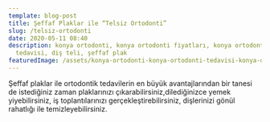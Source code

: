 ```yaml
---
template: blog-post
title: Şeffaf Plaklar ile “Telsiz Ortodonti”
slug: /telsiz-ortodonti
date: 2020-05-11 08:40
description: konya ortodonti, konya ortodonti fiyatları, konya ortodonti
  tedavisi, diş teli, şeffaf plak
featuredImage: /assets/konya-ortodonti-konya-ortodonti-tedavisi-konya-ortodonti-fiyatlari-8-.jpg
---
```

Şeffaf plaklar ile ortodontik tedavilerin en büyük avantajlarından bir tanesi de istediğiniz zaman plaklarınızı çıkarabilirsiniz,dilediğinizce yemek yiyebilirsiniz, iş toplantılarınızı gerçekleştirebilirsiniz, dişlerinizi gönül rahatlığı ile temizleyebilirsiniz.